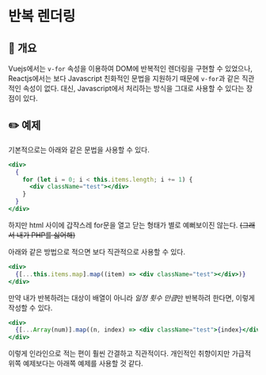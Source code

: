 # 반복 렌더링
## 🚀 개요
Vuejs에서는 ```v-for``` 속성을 이용하여 DOM에 반복적인 렌더링을 구현할 수 있었으나, Reactjs에서는 보다 Javascript 친화적인 문법을 지원하기 때문에 ```v-for```과 같은 직관적인 속성이 없다.
대신, Javascript에서 처리하는 방식을 그대로 사용할 수 있다는 장점이 있다.
## ✏️ 예제
기본적으로는 아래와 같은 문법을 사용할 수 있다.
```jsx
<div>
  {
    for (let i = 0; i < this.items.length; i += 1) {
      <div className="test"></div>
    }
  }
</div>
```
하지만 html 사이에 갑작스레 for문을 열고 닫는 형태가 별로 예뻐보이진 않는다. ~~(그래서 내가 PHP를 싫어해)~~

아래와 같은 방법으로 적으면 보다 직관적으로 사용할 수 있다.
```jsx
<div>
  {[...this.items.map].map((item) => <div className="test"></div>)}
</div>
```
만약 내가 반복하려는 대상이 배열이 아니라 *일정 횟수 만큼*만 반복하려 한다면, 이렇게 작성할 수 있다.
```jsx
<div>
  {[...Array(num)].map((n, index) => <div className="test">{index}</div>)}
</div>
```
이렇게 인라인으로 적는 편이 훨씬 간결하고 직관적이다. 개인적인 취향이지만 가급적 위쪽 예제보다는 아래쪽 예제를 사용할 것 같다.